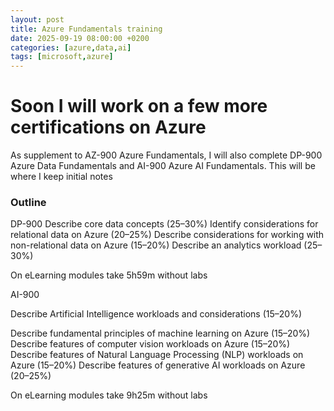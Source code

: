 ```yaml
---
layout: post
title: Azure Fundamentals training
date: 2025-09-19 08:00:00 +0200
categories: [azure,data,ai]
tags: [microsoft,azure]
---
```


# Soon I will work on a few more certifications on Azure

As supplement to AZ-900 Azure Fundamentals, I will also complete DP-900 Azure Data Fundamentals and AI-900 Azure AI Fundamentals. 
This will be where I keep initial notes

### Outline

DP-900
Describe core data concepts (25–30%)
Identify considerations for relational data on Azure (20–25%)
Describe considerations for working with non-relational data on Azure (15–20%)
Describe an analytics workload (25–30%)

On eLearning modules take 5h59m without labs

AI-900

Describe Artificial Intelligence workloads and considerations (15–20%)

Describe fundamental principles of machine learning on Azure (15–20%)
Describe features of computer vision workloads on Azure (15–20%)
Describe features of Natural Language Processing (NLP) workloads on Azure (15–20%)
Describe features of generative AI workloads on Azure (20–25%)

On eLearning modules take 9h25m without labs
